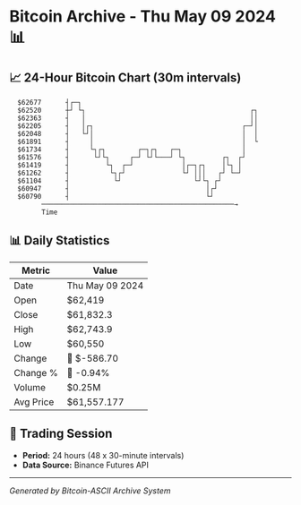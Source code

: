 # Bitcoin Archive - Thu May 09 2024 📊

## 📈 24-Hour Bitcoin Chart (30m intervals)

```
  $62677      ┤┌─┐                                             
  $62520      ┼┘ └┐                                         ┌┐ 
  $62363      ┤   │                                         ││ 
  $62205      ┤   │┌┐                                     ┌─┘│ 
  $62048      ┤   └┘│                                     │  │ 
  $61891      ┤     │                                     │  └ 
  $61734      ┤     └┐┌┐        ┌─┐┌┐   ┌─┐               │    
  $61576      ┤      └┘└┐     ┌─┘ └┘└───┘ └┐         ┌┐  ┌┘    
  $61419      ┤         └┐  ┌─┘            │┌─┐┌┐    │└┐ │     
  $61262      ┤          └┐┌┘              └┘ │││   ┌┘ └─┘     
  $61104      ┤           └┘                  └┘└┐ ┌┘          
  $60947      ┤                                  │┌┘           
  $60790      ┤                                  └┘            
        ────────────────────────────────────────────────→
        Time
```

## 📊 Daily Statistics

| Metric | Value |
|--------|-------|
| Date | Thu May 09 2024 |
| Open | $62,419 |
| Close | $61,832.3 |
| High | $62,743.9 |
| Low | $60,550 |
| Change | 🔴 $-586.70 |
| Change % | 🔴 -0.94% |
| Volume | $0.25M |
| Avg Price | $61,557.177 |

## 📅 Trading Session

- **Period:** 24 hours (48 x 30-minute intervals)
- **Data Source:** Binance Futures API

---
*Generated by Bitcoin-ASCII Archive System*

